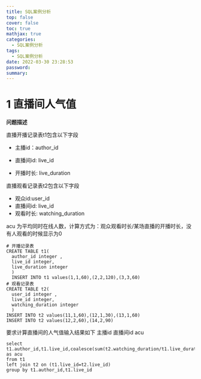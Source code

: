```yaml
---
title: SQL案例分析
top: false
cover: false
toc: true
mathjax: true
categories:
  - SQL案例分析
tags:
  - SQL案例分析
date: 2022-03-30 23:28:53
password:
summary:
---
```

# 1 直播间人气值

**问题描述**

直播开播记录表t1包含以下字段

*  主播id：author_id

* 直播间id: live_id
* 开播时长: live_duration

直播观看记录表t2包含以下字段

* 观众id:user_id
* 直播间id: live_id
* 观看时长: watching_duration

acu 为平均同时在线人数，计算方式为：观众观看时长/某场直播的开播时长，没有人观看的时候显示为0 
```mysql
# 开播记录表
CREATE TABLE t1(
  author_id integer ,
  live_id integer,
  live_duration integer
  )
  INSERT INTO t1 values(1,1,60),(2,2,120),(3,3,60)
# 观看记录表
CREATE TABLE t2(
  user_id integer ,
  live_id integer,
  watching_duration integer
  )
INSERT INTO t2 values(11,1,60),(12,1,30),(13,1,60)
INSERT INTO t2 values(12,2,60),(14,2,90)
```
  要求计算直播间的人气值输入结果如下  主播id 直播间id acu

```mysql
select t1.author_id,t1.live_id,coalesce(sum(t2.watching_duration/t1.live_duration)) as acu
from t1
left join t2 on (t1.live_id=t2.live_id)
group by t1.author_id,t1.live_id
```